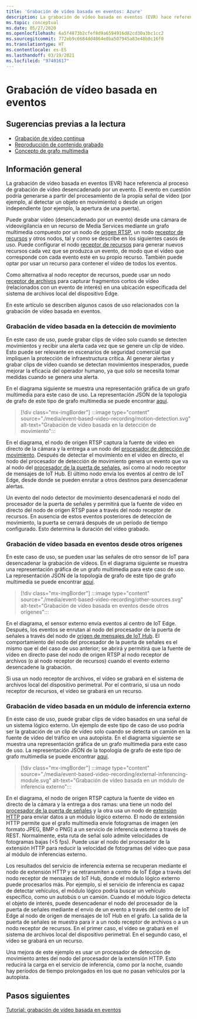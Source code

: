 ```yaml
---
title: 'Grabación de vídeo basada en eventos: Azure'
description: La grabación de vídeo basada en eventos (EVR) hace referencia al proceso de grabación de vídeo desencadenado por un evento. El evento en cuestión podría generarse a partir del procesamiento de la propia señal de vídeo (por ejemplo, al detectar un objeto en movimiento) o desde un origen independiente (por ejemplo, la apertura de una puerta).  En este artículo se describen algunos casos de uso relacionados con la grabación de vídeo basada en eventos.
ms.topic: conceptual
ms.date: 05/27/2020
ms.openlocfilehash: 6a5f4873b2cfef8d9a6594916d82cd30a3bc1cc2
ms.sourcegitcommit: 772eb9c6684dd4864e0ba507945a83e48b8c16f0
ms.translationtype: HT
ms.contentlocale: es-ES
ms.lasthandoff: 03/19/2021
ms.locfileid: "97401617"
---
```

# <a name="event-based-video-recording"></a>Grabación de vídeo basada en eventos  
 
## <a name="suggested-pre-reading"></a>Sugerencias previas a la lectura  

* [Grabación de vídeo continua](continuous-video-recording-concept.md)
* [Reproducción de contenido grabado](video-playback-concept.md)
* [Concepto de grafo multimedia](media-graph-concept.md)

## <a name="overview"></a>Información general 

La grabación de vídeo basada en eventos (EVR) hace referencia al proceso de grabación de vídeo desencadenado por un evento. El evento en cuestión podría generarse a partir del procesamiento de la propia señal de vídeo (por ejemplo, al detectar un objeto en movimiento) o desde un origen independiente (por ejemplo, la apertura de una puerta). 

Puede grabar vídeo (desencadenado por un evento) desde una cámara de videovigilancia en un recurso de Media Services mediante un grafo multimedia compuesto por un nodo de [origen RTSP](media-graph-concept.md#rtsp-source), un nodo [receptor de recursos](media-graph-concept.md#asset-sink) y otros nodos, tal y como se describe en los siguientes casos de uso. Puede configurar el nodo [receptor de recursos](media-graph-concept.md#asset-sink) para generar nuevos recursos cada vez que se produzca un evento, de modo que el vídeo que corresponde con cada evento esté en su propio recurso. También puede optar por usar un recurso para contener el vídeo de todos los eventos. 

Como alternativa al nodo receptor de recursos, puede usar un nodo [receptor de archivos](media-graph-concept.md#file-sink) para capturar fragmentos cortos de vídeo (relacionados con un evento de interés) en una ubicación especificada del sistema de archivos local del dispositivo Edge. 

En este artículo se describen algunos casos de uso relacionados con la grabación de vídeo basada en eventos.

### <a name="video-recording-based-on-motion-detection"></a>Grabación de vídeo basada en la detección de movimiento  

En este caso de uso, puede grabar clips de vídeo solo cuando se detecten movimientos y recibir una alerta cada vez que se genere un clip de vídeo. Esto puede ser relevante en escenarios de seguridad comercial que impliquen la protección de infraestructura crítica. Al generar alertas y grabar clips de vídeo cuando se detectan movimientos inesperados, puede mejorar la eficacia del operador humano, ya que solo se necesita tomar medidas cuando se genera una alerta.

En el diagrama siguiente se muestra una representación gráfica de un grafo multimedia para este caso de uso. La representación JSON de la topología de grafo de este tipo de grafo multimedia se puede encontrar [aquí](https://github.com/Azure/live-video-analytics/blob/master/MediaGraph/topologies/evr-motion-assets/topology.json).

> [!div class="mx-imgBorder"]
> :::image type="content" source="./media/event-based-video-recording/motion-detection.svg" alt-text="Grabación de vídeo basada en la detección de movimiento":::

En el diagrama, el nodo de origen RTSP captura la fuente de vídeo en directo de la cámara y la entrega a un nodo del [procesador de detección de movimiento](media-graph-concept.md#motion-detection-processor). Después de detectar el movimiento en el vídeo en directo, el nodo del procesador de detección de movimiento genera un evento que va al nodo del [procesador de la puerta de señales](media-graph-concept.md#signal-gate-processor), así como al nodo receptor de mensajes de IoT Hub. El último nodo envía los eventos al centro de IoT Edge, desde donde se pueden enrutar a otros destinos para desencadenar alertas. 

Un evento del nodo detector de movimiento desencadenará el nodo del procesador de la puerta de señales y permitirá que la fuente de vídeo en directo del nodo de origen RTSP pase a través del nodo receptor de recursos. En ausencia de estos eventos posteriores de detección de movimiento, la puerta se cerrará después de un período de tiempo configurado. Esto determina la duración del vídeo grabado.

### <a name="video-recording-based-on-events-from-other-sources"></a>Grabación de vídeo basada en eventos desde otros orígenes  

En este caso de uso, se pueden usar las señales de otro sensor de IoT para desencadenar la grabación de vídeos. En el diagrama siguiente se muestra una representación gráfica de un grafo multimedia para este caso de uso. La representación JSON de la topología de grafo de este tipo de grafo multimedia se puede encontrar [aquí](https://github.com/Azure/live-video-analytics/blob/master/MediaGraph/topologies/evr-hubMessage-files/topology.json).

> [!div class="mx-imgBorder"]
> :::image type="content" source="./media/event-based-video-recording/other-sources.svg" alt-text="Grabación de vídeo basada en eventos desde otros orígenes":::

En el diagrama, el sensor externo envía eventos al centro de IoT Edge. Después, los eventos se enrutan al nodo del procesador de la puerta de señales a través del nodo de [origen de mensajes de IoT Hub](media-graph-concept.md#iot-hub-message-source). El comportamiento del nodo del procesador de la puerta de señales es el mismo que el del caso de uso anterior; se abrirá y permitirá que la fuente de vídeo en directo pase del nodo de origen RTSP al nodo receptor de archivos (o al nodo receptor de recursos) cuando el evento externo desencadene la grabación. 

Si usa un nodo receptor de archivos, el vídeo se grabará en el sistema de archivos local del dispositivo perimetral. Por el contrario, si usa un nodo receptor de recursos, el vídeo se grabará en un recurso.

### <a name="video-recording-based-on-an-external-inferencing-module"></a>Grabación de vídeo basada en un módulo de inferencia externo 

En este caso de uso, puede grabar clips de vídeo basados en una señal de un sistema lógico externo. Un ejemplo de este tipo de caso de uso podría ser la grabación de un clip de vídeo solo cuando se detecta un camión en la fuente de vídeo del tráfico en una autopista. En el diagrama siguiente se muestra una representación gráfica de un grafo multimedia para este caso de uso. La representación JSON de la topología de grafo de este tipo de grafo multimedia se puede encontrar [aquí](https://github.com/Azure/live-video-analytics/blob/master/MediaGraph/topologies/evr-hubMessage-assets/topology.json).

> [!div class="mx-imgBorder"]
> :::image type="content" source="./media/event-based-video-recording/external-inferencing-module.svg" alt-text="Grabación de vídeo basada en un módulo de inferencia externo":::

En el diagrama, el nodo de origen RTSP captura la fuente de vídeo en directo de la cámara y la entrega a dos ramas: una tiene un nodo del [procesador de la puerta de señales](media-graph-concept.md#signal-gate-processor) y la otra usa un nodo de [extensión HTTP](media-graph-concept.md) para enviar datos a un módulo lógico externo. El nodo de extensión HTTP permite que el grafo multimedia envíe fotogramas de imagen (en formato JPEG, BMP o PNG) a un servicio de inferencia externo a través de REST. Normalmente, esta ruta de señal solo admite velocidades de fotogramas bajas (<5 fps). Puede usar el nodo del procesador de la extensión HTTP para reducir la velocidad de fotogramas del vídeo que pasa al módulo de inferencias externo.

Los resultados del servicio de inferencia externa se recuperan mediante el nodo de extensión HTTP y se retransmiten a centro de IoT Edge a través del nodo receptor de mensajes de IoT Hub, donde el módulo lógico externo puede procesarlos más. Por ejemplo, si el servicio de inferencia es capaz de detectar vehículos, el módulo lógico podría buscar un vehículo específico, como un autobús o un camión. Cuando el módulo lógico detecta el objeto de interés, puede desencadenar el nodo del procesador de la puerta de señales mediante el envío de un evento a través del centro de IoT Edge al nodo de origen de mensajes de IoT Hub en el grafo. La salida de la puerta de señales se muestra para ir a un nodo receptor de archivos o a un nodo receptor de recursos. En el primer caso, el vídeo se grabará en el sistema de archivos local del dispositivo perimetral. En el segundo caso, el vídeo se grabará en un recurso.

Una mejora de este ejemplo es usar un procesador de detección de movimiento antes del nodo del procesador de la extensión HTTP. Esto reducirá la carga en el servicio de inferencia, como por la noche, cuando hay períodos de tiempo prolongados en los que no pasan vehículos por la autopista. 

## <a name="next-steps"></a>Pasos siguientes

[Tutorial: grabación de vídeo basada en eventos](event-based-video-recording-tutorial.md)
